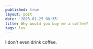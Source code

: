 ```yaml
---
published: true
layout: post
date: '2023-01-25 08:35'
title: Why would you buy me a coffee?
tags: luv 
---
```

<script type="text/javascript" src="https://cdnjs.buymeacoffee.com/1.0.0/button.prod.min.js" data-name="bmc-button" data-slug="brontosaurusrex" data-color="#FFDD00" data-emoji=""  data-font="Cookie" data-text="Buy me a coffee" data-outline-color="#000000" data-font-color="#000000" data-coffee-color="#ffffff" ></script>  

I don't even drink coffee.
